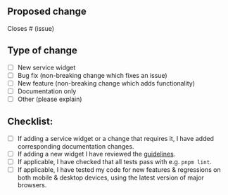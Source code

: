 ## Proposed change

<!--
Please include a summary of the change. Screenshots and / or videos can also be helpful if appropriate.

*** Please see the development guidelines for new widgets: https://gethomepage.dev/en/more/development/#service-widget-guidelines
*** If you do not follow these guidelines your PR will likely be closed without review.

New service widgets should include example(s) of relevant relevant API output as well updates to the docs for the new widget.
-->

Closes # (issue)

## Type of change

<!--
What type of change does your PR introduce to Homepage?
-->

- [ ] New service widget
- [ ] Bug fix (non-breaking change which fixes an issue)
- [ ] New feature (non-breaking change which adds functionality)
- [ ] Documentation only
- [ ] Other (please explain)

## Checklist:

- [ ] If adding a service widget or a change that requires it, I have added corresponding documentation changes.
- [ ] If adding a new widget I have reviewed the [guidelines](https://gethomepage.dev/en/more/development/#service-widget-guidelines).
- [ ] If applicable, I have checked that all tests pass with e.g. `pnpm lint`.
- [ ] If applicable, I have tested my code for new features & regressions on both mobile & desktop devices, using the latest version of major browsers.
